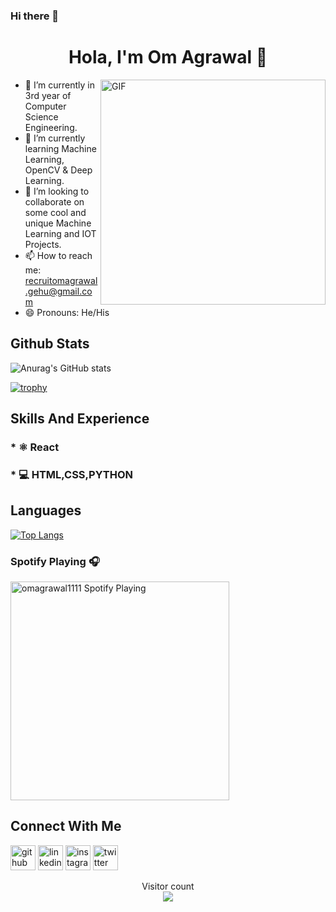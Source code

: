 ### Hi there 👋 
<h1 align="center">Hola, I'm Om Agrawal 👋 </h1>
<img align="right" alt="GIF" src="https://github.com/omagrawal1111/omagrawal1111/blob/master/Gif.gif" width="360"/>


-  🔭 I’m currently in 3rd year of Computer Science Engineering.<br>
-  🌱 I’m currently learning Machine Learning, OpenCV & Deep Learning.<br>
-  👯 I’m looking to collaborate on some cool and unique Machine Learning and IOT Projects.<br>
-  📫 How to reach me: recruitomagrawal.gehu@gmail.com<br>
-  😄 Pronouns: He/His

## Github Stats
![Anurag's GitHub stats](https://github-readme-stats.vercel.app/api?username=omagrawal1111&show_icons=true&theme=radical)



[![trophy](https://github-profile-trophy.vercel.app/?username=omagrawal1111&theme=onedark)](https://github.com/ryo-ma/github-profile-trophy)

## Skills And Experience
### * ⚛ React
### * 💻 HTML,CSS,PYTHON

## Languages
[![Top Langs](https://github-readme-stats.vercel.app/api/top-langs/?username=omagrawal1111&layout=compact)](https://github.com/anuraghazra/github-readme-stats)

### Spotify Playing 🎧
[<img src="https://now-playing-codestackr.vercel.app/api/spotify-playing" alt="omagrawal1111 Spotify Playing" width="350" />](https://open.spotify.com/user/8teoczgfthsompp2zscmwnmi1)

## Connect With Me
[<img src='https://cdn.jsdelivr.net/npm/simple-icons@3.0.1/icons/github.svg' alt='github' height='40'>](https://github.com/omagrawal1111)  [<img src='https://cdn.jsdelivr.net/npm/simple-icons@3.0.1/icons/linkedin.svg' alt='linkedin' height='40'>](https://www.linkedin.com/in/om-agrawal-99266a154/)  [<img src='https://cdn.jsdelivr.net/npm/simple-icons@3.0.1/icons/instagram.svg' alt='instagram' height='40'>](https://www.instagram.com/_omagrawal1_/)  [<img src='https://cdn.jsdelivr.net/npm/simple-icons@3.0.1/icons/twitter.svg' alt='twitter' height='40'>](https://twitter.com/omagrawal007)  



<p align="center"> 
  Visitor count<br>
  
  <img src="https://profile-counter.glitch.me/omagrawal1111/count.svg" />
</p>

